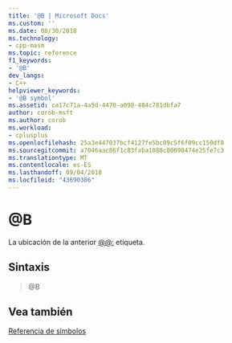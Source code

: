 ```yaml
---
title: '@B | Microsoft Docs'
ms.custom: ''
ms.date: 08/30/2018
ms.technology:
- cpp-masm
ms.topic: reference
f1_keywords:
- '@B'
dev_langs:
- C++
helpviewer_keywords:
- '@B symbol'
ms.assetid: ca17c71a-4a5d-4470-a098-484c781dbfa7
author: corob-msft
ms.author: corob
ms.workload:
- cplusplus
ms.openlocfilehash: 25a3e447037bcf4127fe5bc09c5f6f09cc150df8
ms.sourcegitcommit: a7046aac86f1c83faba1088c80698474e25fe7c3
ms.translationtype: MT
ms.contentlocale: es-ES
ms.lasthandoff: 09/04/2018
ms.locfileid: "43690386"
---
```

# <a name="b"></a>@B

La ubicación de la anterior [@@:](../../assembler/masm/at-at.md) etiqueta.

## <a name="syntax"></a>Sintaxis

> @B

## <a name="see-also"></a>Vea también

[Referencia de símbolos](../../assembler/masm/symbols-reference.md)<br/>